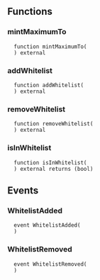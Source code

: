 



## Functions
### mintMaximumTo
```solidity
  function mintMaximumTo(
  ) external
```




### addWhitelist
```solidity
  function addWhitelist(
  ) external
```




### removeWhitelist
```solidity
  function removeWhitelist(
  ) external
```




### isInWhitelist
```solidity
  function isInWhitelist(
  ) external returns (bool)
```





## Events
### WhitelistAdded
```solidity
  event WhitelistAdded(
  )
```



### WhitelistRemoved
```solidity
  event WhitelistRemoved(
  )
```




